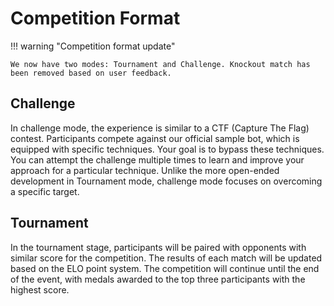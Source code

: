 # Competition Format

!!! warning "Competition format update"

    We now have two modes: Tournament and Challenge. Knockout match has been removed based on user feedback.

## Challenge

In challenge mode, the experience is similar to a CTF (Capture The Flag) contest. Participants compete against our official sample bot, which is equipped with specific techniques. Your goal is to bypass these techniques. You can attempt the challenge multiple times to learn and improve your approach for a particular technique. Unlike the more open-ended development in Tournament mode, challenge mode focuses on overcoming a specific target.

## Tournament

In the tournament stage, participants will be paired with opponents with similar score for the competition. The results of each match will be updated based on the ELO point system. The competition will continue until the end of the event, with medals awarded to the top three participants with the highest score.

<!-- Knockout section has been removed in the new format -->
